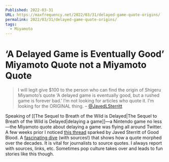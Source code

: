 ```yaml
---
Published: 2022-03-31
URL: https://maxfrequency.net/2022/03/31/delayed-game-quote-origins/
permalink: 2022/03/31/delayed-game-quote-origins/
tags:
  - Miyamoto
---
```

# ‘A Delayed Game is Eventually Good’ Miyamoto Quote not a Miyamoto Quote

> I will legit give $100 to the person who can find the origin of Shigeru Miyamoto’s quote ‘A delayed game is eventually good, but a rushed game is forever bad.’
> I’m not looking for articles who quote it. I’m looking for the ORIGINAL thing. – [@JavedLSterritt](https://twitter.com/JavedLSterritt/status/1504647303633670149)

Speaking of [[The Sequel to Breath of the Wild is Delayed|The Sequel to Breath of the Wild is Delayed|delaying a game]]—a Nintendo game no less—the Miyamoto quote about delaying a game was flying all around Twitter. A few weeks prior I noticed [this thread](https://twitter.com/GameResearch_E/status/1504663521539375104) sparked by Javed Sterritt of Good Blood. A [fascinating dive](https://twitter.com/GameResearch_E/status/1504663521539375104) (with sources!) that shows how a quote morphed over the decades. It is vital for journalists to source quotes. I always report with sources, links, etc. Sometimes pop culture takes over and leads to fun stories like this though.